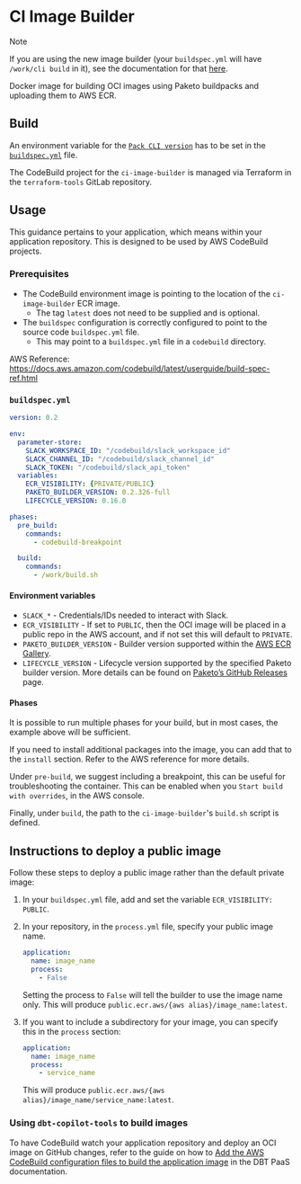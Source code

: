 # CI Image Builder

> [!NOTE]
> If you are using the new image builder (your `buildspec.yml` will have `/work/cli build` in it),
> see the documentation for that [here](./README.md).

Docker image for building OCI images using Paketo buildpacks and uploading them to AWS ECR.

## Build

An environment variable for the [`Pack CLI version`](https://github.com/buildpacks/pack/releases) has to be set in the [`buildspec.yml`](buildspec.yml) file.

The CodeBuild project for the `ci-image-builder` is managed via Terraform in the `terraform-tools` GitLab repository.

## Usage

This guidance pertains to your application, which means within your application repository. This is designed to be used by AWS CodeBuild projects.

### Prerequisites

- The CodeBuild environment image is pointing to the location of the `ci-image-builder` ECR image.
  - The tag `latest` does not need to be supplied and is optional.
- The `buildspec` configuration is correctly configured to point to the source code `buildspec.yml` file.
  - This may point to a `buildspec.yml` file in a `codebuild` directory.

AWS Reference: https://docs.aws.amazon.com/codebuild/latest/userguide/build-spec-ref.html

### `buildspec.yml`

```yml
version: 0.2

env:
  parameter-store:
    SLACK_WORKSPACE_ID: "/codebuild/slack_workspace_id"
    SLACK_CHANNEL_ID: "/codebuild/slack_channel_id"
    SLACK_TOKEN: "/codebuild/slack_api_token"
  variables:
    ECR_VISIBILITY: {PRIVATE/PUBLIC}
    PAKETO_BUILDER_VERSION: 0.2.326-full
    LIFECYCLE_VERSION: 0.16.0

phases:
  pre_build:
    commands:
      - codebuild-breakpoint

  build:
    commands:
      - /work/build.sh
```

#### Environment variables

- `SLACK_*` - Credentials/IDs needed to interact with Slack.
- `ECR_VISIBILITY` - If set to `PUBLIC`, then the OCI image will be placed in a public repo in the AWS account, and if not set this will default to `PRIVATE`.
- `PAKETO_BUILDER_VERSION` - Builder version supported within the [AWS ECR Gallery](https://gallery.ecr.aws/uktrade/paketobuildpacks/builder).
- `LIFECYCLE_VERSION` - Lifecycle version supported by the specified Paketo builder version. More details can be found on [Paketo’s GitHub Releases](https://github.com/paketo-buildpacks/full-builder/releases) page.

#### Phases

It is possible to run multiple phases for your build, but in most cases, the example above will be sufficient.

If you need to install additional packages into the image, you can add that to the `install` section. Refer to the AWS reference for more details.

Under `pre-build`, we suggest including a breakpoint, this can be useful for troubleshooting the container. This can be enabled when you `Start build with overrides`, in the AWS console.

Finally, under `build`, the path to the `ci-image-builder`'s `build.sh` script is defined.  

## Instructions to deploy a public image

Follow these steps to deploy a public image rather than the default private image:

1. In your `buildspec.yml` file, add and set the variable `ECR_VISIBILITY: PUBLIC`.
2. In your repository, in the `process.yml` file, specify your public image name.

    ```yml
    application:
      name: image_name
      process:
        - False
    ```

    Setting the process to `False` will tell the builder to use the image name only. This will produce `public.ecr.aws/{aws alias}/image_name:latest`.

3. If you want to include a subdirectory for your image, you can specify this in the `process` section:

    ```yml
    application:
      name: image_name
      process:
        - service_name
    ```

    This will produce `public.ecr.aws/{aws alias}/image_name/service_name:latest`.

### Using `dbt-copilot-tools` to build images

To have CodeBuild watch your application repository and deploy an OCI image on GitHub changes, refer to the guide on how to [Add the AWS CodeBuild configuration files to build the application image](https://github.com/uktrade/platform-documentation/blob/main/adding-a-new-application.md#add-the-aws-codebuild-configuration-files-to-build-the-application-image) in the DBT PaaS documentation.
